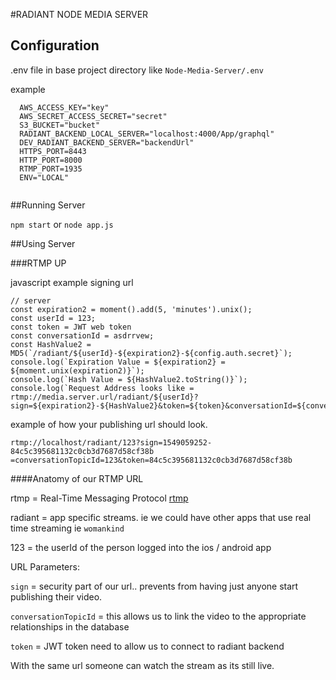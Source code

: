 #RADIANT NODE MEDIA SERVER

## Configuration

.env file in base project directory like `Node-Media-Server/.env`

example

```
  AWS_ACCESS_KEY="key"
  AWS_SECRET_ACCESS_SECRET="secret"
  S3_BUCKET="bucket"
  RADIANT_BACKEND_LOCAL_SERVER="localhost:4000/App/graphql"
  DEV_RADIANT_BACKEND_SERVER="backendUrl"
  HTTPS_PORT=8443
  HTTP_PORT=8000
  RTMP_PORT=1935
  ENV="LOCAL"
  
```

##Running Server

`npm start` or `node app.js`

##Using Server

###RTMP UP

javascript example signing url
```
// server
const expiration2 = moment().add(5, 'minutes').unix();
const userId = 123;
const token = JWT web token
const conversationId = asdrrvew;
const HashValue2 = MD5(`/radiant/${userId}-${expiration2}-${config.auth.secret}`);
console.log(`Expiration Value = ${expiration2} = ${moment.unix(expiration2)}`);
console.log(`Hash Value = ${HashValue2.toString()}`);
console.log(`Request Address looks like = rtmp://media.server.url/radiant/${userId}?sign=${expiration2}-${HashValue2}&token=${token}&conversationId=${conversationId}`);

```

example of how your publishing url should look.

```
rtmp://localhost/radiant/123?sign=1549059252-84c5c395681132c0cb3d7687d58cf38b
=conversationTopicId=123&token=84c5c395681132c0cb3d7687d58cf38b
```

 ####Anatomy of our RTMP URL
 
 rtmp = Real-Time Messaging Protocol [rtmp](https://en.wikipedia.org/wiki/Real-Time_Messaging_Protocol)  

 radiant = app specific streams.  ie we could have other apps that use real time streaming ie `womankind`
 
 123 = the userId of the person logged into the ios / android app
 
 URL Parameters:

`sign` = security part of our url.. prevents from having just anyone start publishing their video.

`conversationTopicId` = this allows us to link the video to the appropriate relationships in the database

`token` = JWT token need to allow us to connect to radiant backend

With the same url someone can watch the stream as its still live.  